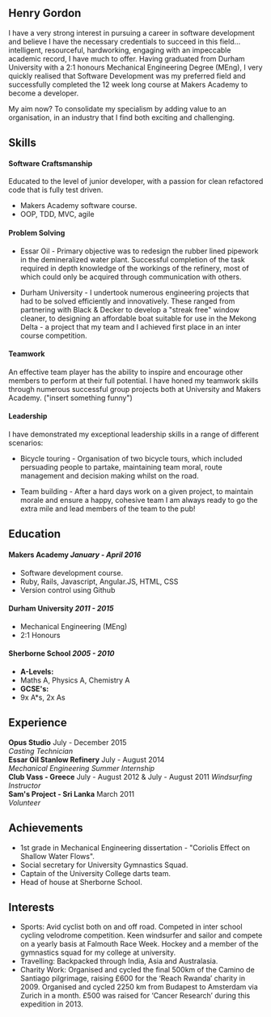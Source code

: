 ## Henry Gordon

I have a very strong interest in pursuing a career in software development and believe I have the necessary credentials to succeed in this field…intelligent, resourceful, hardworking, engaging with an impeccable academic record, I have much to offer.
Having graduated from Durham University with a 2:1 honours Mechanical Engineering Degree (MEng), I very quickly realised that Software Development was my preferred field and successfully completed the 12 week long course at Makers Academy to become a developer.

My aim now? To consolidate my specialism by adding value to an organisation, in an industry that I find both exciting and challenging.

## Skills

#### Software Craftsmanship

Educated to the level of junior developer, with a passion for clean refactored code that is fully test driven.

- Makers Academy software course.
- OOP, TDD, MVC, agile

#### Problem Solving

- Essar Oil - Primary objective was to redesign the rubber lined pipework in the demineralized water plant. Successful completion of the task required in depth knowledge of the workings of the refinery, most of which could only be acquired through communication with others.

- Durham University - I undertook numerous engineering projects that had to be solved efficiently and innovatively. These ranged from partnering with Black & Decker to develop a "streak free" window cleaner, to designing an affordable boat suitable for use in the Mekong Delta - a project that my team and I achieved first place in an inter course competition.

#### Teamwork

An effective team player has the ability to inspire and encourage other members to perform at their full potential. I have honed my teamwork skills through numerous successful group projects both at University and Makers Academy. ("insert something funny")

#### Leadership

I have demonstrated my exceptional leadership skills in a range of different scenarios:

- Bicycle touring - Organisation of two bicycle tours, which included persuading people to partake, maintaining team moral, route management and decision making whilst on the road.

- Team building - After a hard days work on a given project, to maintain morale and ensure a happy, cohesive team I am always ready to go the extra mile and lead members of the team to the pub!


## Education

#### Makers Academy *January - April 2016*

- Software development course.
- Ruby, Rails, Javascript, Angular.JS, HTML, CSS
- Version control using Github

#### Durham University  *2011 - 2015*

- Mechanical Engineering (MEng)
- 2:1 Honours

#### Sherborne School *2005 - 2010*

- **A-Levels:**
- Maths A, Physics A, Chemistry A
- **GCSE's:**
- 9x A*s, 2x As

## Experience

**Opus Studio** July - December 2015  
*Casting Technician*  
**Essar Oil Stanlow Refinery** July - August 2014   
*Mechanical Engineering Summer Internship*  
**Club Vass - Greece** July - August 2012 & July - August 2011
*Windsurfing Instructor*  
**Sam's Project - Sri Lanka** March 2011   
*Volunteer*   

## Achievements

- 1st grade in Mechanical Engineering dissertation - "Coriolis Effect on Shallow Water Flows".
- Social secretary for University Gymnastics Squad.
- Captain of the University College darts team.
- Head of house at Sherborne School.

## Interests

- Sports: Avid cyclist both on and off road. Competed in inter school cycling velodrome competition. Keen windsurfer and sailor and compete on a yearly basis at Falmouth Race Week. Hockey and a member of the gymnastics squad for my college at university.
- Travelling: Backpacked through India, Asia and Australasia.
- Charity Work: Organised and cycled the final 500km of the Camino de
Santiago pilgrimage, raising £600 for the ‘Reach Rwanda’ charity in 2009. Organised and cycled 2250 km from Budapest to Amsterdam via Zurich in a month. £500 was raised for ‘Cancer Research’ during this expedition in 2013.
